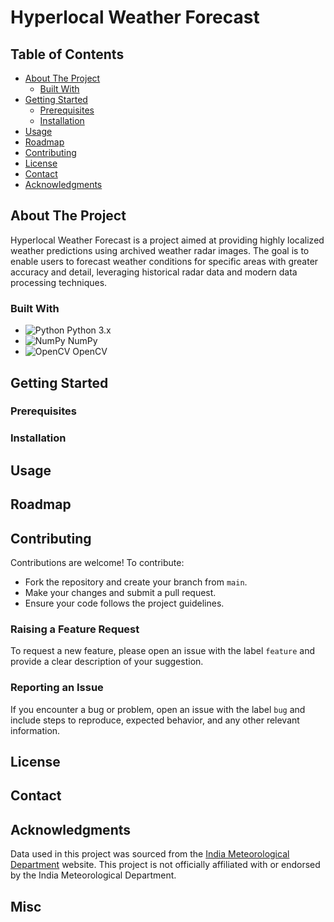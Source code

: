 # Hyperlocal Weather Forecast

## Table of Contents

- [About The Project](#about-the-project)
  - [Built With](#built-with)
- [Getting Started](#getting-started)
  - [Prerequisites](#prerequisites)
  - [Installation](#installation)
- [Usage](#usage)
- [Roadmap](#roadmap)
- [Contributing](#contributing)
- [License](#license)
- [Contact](#contact)
- [Acknowledgments](#acknowledgments)

## About The Project

Hyperlocal Weather Forecast is a project aimed at providing highly localized weather predictions using archived weather radar images. The goal is to enable users to forecast weather conditions for specific areas with greater accuracy and detail, leveraging historical radar data and modern data processing techniques.

### Built With

- ![Python](https://img.shields.io/badge/Python-3.x-blue?logo=python&logoColor=white) Python 3.x
- ![NumPy](https://img.shields.io/badge/NumPy-Array%20Computing-blue?logo=numpy&logoColor=white) NumPy
- ![OpenCV](https://img.shields.io/badge/OpenCV-Computer%20Vision-green?logo=opencv&logoColor=white) OpenCV

## Getting Started

### Prerequisites

### Installation

## Usage

## Roadmap

## Contributing

Contributions are welcome! To contribute:

- Fork the repository and create your branch from `main`.
- Make your changes and submit a pull request.
- Ensure your code follows the project guidelines.

### Raising a Feature Request

To request a new feature, please open an issue with the label `feature` and provide a clear description of your suggestion.

### Reporting an Issue

If you encounter a bug or problem, open an issue with the label `bug` and include steps to reproduce, expected behavior, and any other relevant information.

## License

## Contact

## Acknowledgments

Data used in this project was sourced from the [India Meteorological Department](https://mausam.imd.gov.in/) website. This project is not officially affiliated with or endorsed by the India Meteorological Department. 

## Misc
